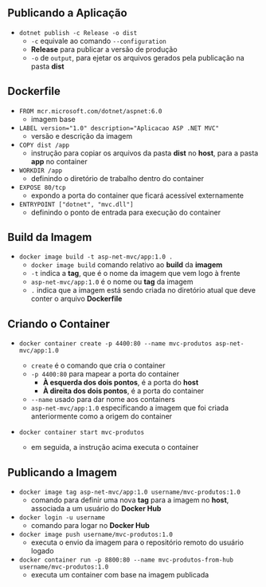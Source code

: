 ## Publicando a Aplicação

* ```dotnet publish -c Release -o dist```
  * ```-c``` equivale ao comando ```--configuration```
  * **Release** para publicar a versão de produção
  * ```-o``` de ```output```, para ejetar os arquivos gerados pela publicação na pasta **dist**

## Dockerfile

* ```FROM mcr.microsoft.com/dotnet/aspnet:6.0```
  * imagem base
* ```LABEL version="1.0" description="Aplicacao ASP .NET MVC"```
  * versão e descrição da imagem
* ```COPY dist /app```
  * instrução para copiar os arquivos da pasta **dist** no **host**, para a pasta **app** no container
* ```WORKDIR /app```
  * definindo o diretório de trabalho dentro do container
* ```EXPOSE 80/tcp```
  * expondo a porta do container que ficará acessível externamente
* ```ENTRYPOINT ["dotnet", "mvc.dll"]```
  * definindo o ponto de entrada para execução do container

## Build da Imagem

* ```docker image build -t asp-net-mvc/app:1.0 .```
  * ```docker image build``` comando relativo ao **build** da **imagem**
  * ```-t``` indica a **tag**, que é o nome da imagem que vem logo à frente
  * ```asp-net-mvc/app:1.0``` é o nome ou **tag** da imagem
  * ``` . ``` indica que a imagem está sendo criada no diretório atual que deve conter o arquivo **Dockerfile**

## Criando o Container

* ```docker container create -p 4400:80 --name mvc-produtos asp-net-mvc/app:1.0```
  * ```create``` é o comando que cria o container
  * ```-p 4400:80``` para mapear a porta do container
    * **À esquerda dos dois pontos**, é a porta do **host**
    * **À direita dos dois pontos**, é a porta do container
  * ```--name``` usado para dar nome aos containers
  * ```asp-net-mvc/app:1.0``` especificando a imagem que foi criada anteriormente como a origem do container

* ```docker container start mvc-produtos```
  * em seguida, a instrução acima executa o container

## Publicando a Imagem
  * ```docker image tag asp-net-mvc/app:1.0 username/mvc-produtos:1.0```
    * comando para definir uma nova **tag** para a imagem no **host**, associada a um usuário do **Docker Hub**
  * ```docker login -u username```
    * comando para logar no **Docker Hub**
  * ```docker image push username/mvc-produtos:1.0```
    * executa o envio da imagem para o repositório remoto do usuário logado
  * ```docker container run -p 8800:80 --name mvc-produtos-from-hub username/mvc-produtos:1.0```
    * executa um container com base na imagem publicada